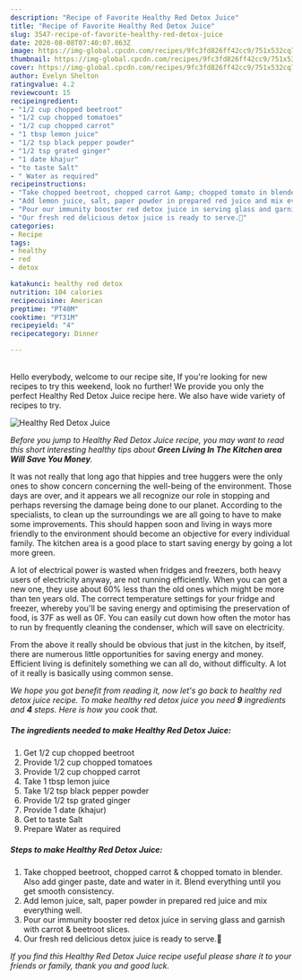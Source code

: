 ```yaml
---
description: "Recipe of Favorite Healthy Red Detox Juice"
title: "Recipe of Favorite Healthy Red Detox Juice"
slug: 3547-recipe-of-favorite-healthy-red-detox-juice
date: 2020-08-08T07:40:07.863Z
image: https://img-global.cpcdn.com/recipes/9fc3fd826ff42cc9/751x532cq70/healthy-red-detox-juice-recipe-main-photo.jpg
thumbnail: https://img-global.cpcdn.com/recipes/9fc3fd826ff42cc9/751x532cq70/healthy-red-detox-juice-recipe-main-photo.jpg
cover: https://img-global.cpcdn.com/recipes/9fc3fd826ff42cc9/751x532cq70/healthy-red-detox-juice-recipe-main-photo.jpg
author: Evelyn Shelton
ratingvalue: 4.2
reviewcount: 15
recipeingredient:
- "1/2 cup chopped beetroot"
- "1/2 cup chopped tomatoes"
- "1/2 cup chopped carrot"
- "1 tbsp lemon juice"
- "1/2 tsp black pepper powder"
- "1/2 tsp grated ginger"
- "1 date khajur"
- "to taste Salt"
- " Water as required"
recipeinstructions:
- "Take chopped beetroot, chopped carrot &amp; chopped tomato in blender. Also add ginger paste, date and water in it. Blend everything until you get smooth consistency."
- "Add lemon juice, salt, paper powder in prepared red juice and mix everything well."
- "Pour our immunity booster red detox juice in serving glass and garnish with carrot &amp; beetroot slices."
- "Our fresh red delicious detox juice is ready to serve.🌺"
categories:
- Recipe
tags:
- healthy
- red
- detox

katakunci: healthy red detox 
nutrition: 104 calories
recipecuisine: American
preptime: "PT40M"
cooktime: "PT31M"
recipeyield: "4"
recipecategory: Dinner

---
```

<br>
Hello everybody, welcome to our recipe site, If you're looking for new recipes to try this weekend, look no further! We provide you only the perfect Healthy Red Detox Juice recipe here. We also have wide variety of recipes to try.
<br>


![Healthy Red Detox Juice](https://img-global.cpcdn.com/recipes/9fc3fd826ff42cc9/751x532cq70/healthy-red-detox-juice-recipe-main-photo.jpg)

<i>Before you jump to Healthy Red Detox Juice recipe, you may want to read this short interesting healthy tips about 
<strong>Green Living In The Kitchen area Will Save You Money</strong>.</i>
</br>

It was not really that long ago that hippies and tree huggers were the only ones to show concern concerning the well-being of the environment. Those days are over, and it appears we all recognize our role in stopping and perhaps reversing the damage being done to our planet. According to the specialists, to clean up the surroundings we are all going to have to make some improvements. This should happen soon and living in ways more friendly to the environment should become an objective for every individual family. The kitchen area is a good place to start saving energy by going a lot more green.

A lot of electrical power is wasted when fridges and freezers, both heavy users of electricity anyway, are not running efficiently. When you can get a new one, they use about 60% less than the old ones which might be more than ten years old. The correct temperature settings for your fridge and freezer, whereby you'll be saving energy and optimising the preservation of food, is 37F as well as 0F. You can easily cut down how often the motor has to run by frequently cleaning the condenser, which will save on electricity.

From the above it really should be obvious that just in the kitchen, by itself, there are numerous little opportunities for saving energy and money. Efficient living is definitely something we can all do, without difficulty. A lot of it really is basically using common sense.


<i>We hope you got benefit from reading it, now let's go back to healthy red detox juice recipe. To make healthy red detox juice you need <strong>9</strong> ingredients and <strong>4</strong> steps. Here is how you cook that.
</i>

##### The ingredients needed to make Healthy Red Detox Juice:

1. Get 1/2 cup chopped beetroot
1. Provide 1/2 cup chopped tomatoes
1. Provide 1/2 cup chopped carrot
1. Take 1 tbsp lemon juice
1. Take 1/2 tsp black pepper powder
1. Provide 1/2 tsp grated ginger
1. Provide 1 date (khajur)
1. Get to taste Salt
1. Prepare  Water as required


##### Steps to make Healthy Red Detox Juice:

1. Take chopped beetroot, chopped carrot &amp; chopped tomato in blender. Also add ginger paste, date and water in it. Blend everything until you get smooth consistency.
1. Add lemon juice, salt, paper powder in prepared red juice and mix everything well.
1. Pour our immunity booster red detox juice in serving glass and garnish with carrot &amp; beetroot slices.
1. Our fresh red delicious detox juice is ready to serve.🌺


<i>If you find this Healthy Red Detox Juice recipe useful please share it to your friends or family, thank you and good luck.</i>
